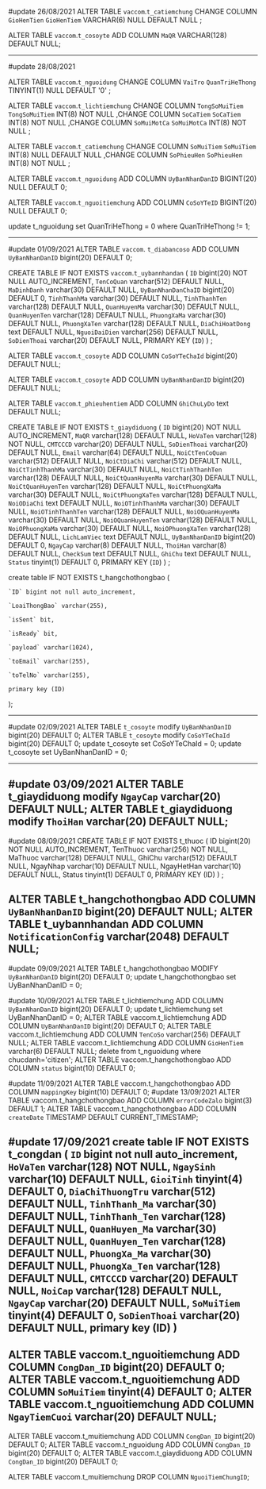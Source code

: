 #update 26/08/2021
ALTER TABLE `vaccom`.`t_catiemchung` CHANGE COLUMN `GioHenTien` `GioHenTiem` VARCHAR(6) NULL DEFAULT NULL ;

ALTER TABLE `vaccom`.`t_cosoyte` ADD COLUMN `MaQR` VARCHAR(128) DEFAULT NULL;

----------------------------------------------------------------------------------------------------------
#update 28/08/2021

ALTER TABLE `vaccom`.`t_nguoidung` CHANGE COLUMN `VaiTro` `QuanTriHeThong` TINYINT(1) NULL DEFAULT '0' ;

ALTER TABLE `vaccom`.`t_lichtiemchung` CHANGE COLUMN `TongSoMuiTiem` `TongSoMuiTiem` INT(8) NOT NULL ,CHANGE COLUMN `SoCaTiem` `SoCaTiem` INT(8) NOT NULL ,CHANGE COLUMN `SoMuiMotCa` `SoMuiMotCa` INT(8) NOT NULL ;

ALTER TABLE `vaccom`.`t_catiemchung` CHANGE COLUMN `SoMuiTiem` `SoMuiTiem` INT(8) NULL DEFAULT NULL ,CHANGE COLUMN `SoPhieuHen` `SoPhieuHen` INT(8) NOT NULL ;

ALTER TABLE `vaccom`.`t_nguoidung` ADD COLUMN `UyBanNhanDanID` BIGINT(20) NULL DEFAULT 0;

ALTER TABLE `vaccom`.`t_nguoitiemchung` ADD COLUMN `CoSoYTeID` BIGINT(20) NULL DEFAULT 0;

update t_nguoidung set QuanTriHeThong = 0 where QuanTriHeThong != 1;

----------------------------------------------------------------------------------------------------------
#update 01/09/2021
ALTER TABLE `vaccom`. `t_diabancoso` ADD COLUMN `UyBanNhanDanID` bigint(20) DEFAULT 0;

CREATE TABLE IF NOT EXISTS `vaccom`.`t_uybannhandan` (
  `ID` bigint(20) NOT NULL AUTO_INCREMENT,
  `TenCoQuan` varchar(512) DEFAULT NULL,
  `MaDinhDanh` varchar(30) DEFAULT NULL,
  `UyBanNhanDanChaID` bigint(20) DEFAULT 0,
  `TinhThanhMa` varchar(30) DEFAULT NULL,
  `TinhThanhTen` varchar(128) DEFAULT NULL,
  `QuanHuyenMa` varchar(30) DEFAULT NULL,
  `QuanHuyenTen` varchar(128) DEFAULT NULL,
  `PhuongXaMa` varchar(30) DEFAULT NULL,
  `PhuongXaTen` varchar(128) DEFAULT NULL,
  `DiaChiHoatDong` text DEFAULT NULL,
  `NguoiDaiDien` varchar(256) DEFAULT NULL,
  `SoDienThoai` varchar(20) DEFAULT NULL,
  PRIMARY KEY (`ID`)
) ;

ALTER TABLE `vaccom`.`t_cosoyte` ADD COLUMN  `CoSoYTeChaId` bigint(20) DEFAULT NULL;

ALTER TABLE `vaccom`.`t_cosoyte` ADD COLUMN  `UyBanNhanDanID` bigint(20) DEFAULT NULL;

ALTER TABLE `vaccom`.`t_phieuhentiem` ADD COLUMN  `GhiChuLyDo` text DEFAULT NULL;

CREATE TABLE IF NOT EXISTS `t_giaydiduong` (
  `ID` bigint(20) NOT NULL AUTO_INCREMENT,
  `MaQR` varchar(128) DEFAULT NULL,
  `HoVaTen` varchar(128) NOT NULL,
  `CMTCCCD` varchar(20) DEFAULT NULL,
  `SoDienThoai` varchar(20) DEFAULT NULL,
  `Email` varchar(64) DEFAULT NULL,
  `NoiCtTenCoQuan` varchar(512) DEFAULT NULL,
  `NoiCtDiaChi` varchar(512) DEFAULT NULL,
  `NoiCtTinhThanhMa` varchar(30) DEFAULT NULL,
  `NoiCtTinhThanhTen` varchar(128) DEFAULT NULL,
  `NoiCtQuanHuyenMa` varchar(30) DEFAULT NULL,
  `NoiCtQuanHuyenTen` varchar(128) DEFAULT NULL,
  `NoiCtPhuongXaMa` varchar(30) DEFAULT NULL,
  `NoiCtPhuongXaTen` varchar(128) DEFAULT NULL,
  `NoiODiaChi` text DEFAULT NULL,
  `NoiOTinhThanhMa` varchar(30) DEFAULT NULL,
  `NoiOTinhThanhTen` varchar(128) DEFAULT NULL,
  `NoiOQuanHuyenMa` varchar(30) DEFAULT NULL,
  `NoiOQuanHuyenTen` varchar(128) DEFAULT NULL,
  `NoiOPhuongXaMa` varchar(30) DEFAULT NULL,
  `NoiOPhuongXaTen` varchar(128) DEFAULT NULL,
  `LichLamViec` text DEFAULT NULL,
  `UyBanNhanDanID` bigint(20) DEFAULT 0,
  `NgayCap` varchar(8) DEFAULT NULL,
  `ThoiHan` varchar(8) DEFAULT NULL,
  `CheckSum` text DEFAULT NULL,
  `GhiChu` text DEFAULT NULL,
  `Status` tinyint(1) DEFAULT 0,
  PRIMARY KEY (`ID`)
) ;

create table IF NOT EXISTS t_hangchothongbao (

    `ID` bigint not null auto_increment,

    `LoaiThongBao` varchar(255),

    `isSent` bit,

    `isReady` bit,

    `payload` varchar(1024),

    `toEmail` varchar(255),

    `toTelNo` varchar(255),

    primary key (ID)

);


----------------------------------------------------------------------------------------------------------
#update 02/09/2021
ALTER TABLE `t_cosoyte` modify  `UyBanNhanDanID` bigint(20) DEFAULT 0;
ALTER TABLE `t_cosoyte` modify  `CoSoYTeChaId` bigint(20) DEFAULT 0;
update t_cosoyte set CoSoYTeChaId = 0;
update t_cosoyte set UyBanNhanDanID = 0;

----------------------------------------------------------------------------------------------------------
#update 03/09/2021
ALTER TABLE t_giaydiduong modify `NgayCap` varchar(20) DEFAULT NULL;
ALTER TABLE t_giaydiduong modify `ThoiHan` varchar(20) DEFAULT NULL;
----------------------------------------------------------------------------------------------------------
#update 08/09/2021
CREATE TABLE IF NOT EXISTS t_thuoc (
ID bigint(20) NOT NULL AUTO_INCREMENT,
TenThuoc varchar(256) NOT NULL,
MaThuoc varchar(128) DEFAULT NULL,
GhiChu varchar(512) DEFAULT NULL,
NgayNhap varchar(10) DEFAULT NULL,
NgayHetHan varchar(10) DEFAULT NULL,
Status tinyint(1) DEFAULT 0,
PRIMARY KEY (ID)
) ;

ALTER TABLE t_hangchothongbao ADD COLUMN  `UyBanNhanDanID` bigint(20) DEFAULT NULL;
ALTER TABLE t_uybannhandan ADD COLUMN  `NotificationConfig` varchar(2048) DEFAULT NULL;
----------------------------------------------------------------------------------------------------------
#update 09/09/2021
ALTER TABLE t_hangchothongbao MODIFY `UyBanNhanDanID` bigint(20) DEFAULT 0;
update t_hangchothongbao set UyBanNhanDanID = 0;

#update 10/09/2021
ALTER TABLE t_lichtiemchung ADD COLUMN  `UyBanNhanDanID` bigint(20) DEFAULT 0;
update t_lichtiemchung set UyBanNhanDanID = 0;
ALTER TABLE vaccom.t_lichtiemchung ADD COLUMN  `UyBanNhanDanID` bigint(20) DEFAULT 0;
ALTER TABLE vaccom.t_lichtiemchung ADD COLUMN  `TenCoSo` varchar(256) DEFAULT NULL;
ALTER TABLE vaccom.t_lichtiemchung ADD COLUMN  `GioHenTiem` varchar(6) DEFAULT NULL;
delete from t_nguoidung where chucdanh='citizen';
ALTER TABLE vaccom.t_hangchothongbao ADD COLUMN  `status` bigint(10) DEFAULT 0;

#update 11/09/2021
ALTER TABLE vaccom.t_hangchothongbao ADD COLUMN  `mappingKey` bigint(10) DEFAULT 0;
#update 13/09/2021
ALTER TABLE vaccom.t_hangchothongbao ADD COLUMN  `errorCodeZalo` bigint(3) DEFAULT 1;
ALTER TABLE vaccom.t_hangchothongbao ADD COLUMN  `createDate` TIMESTAMP DEFAULT CURRENT_TIMESTAMP;

#update 17/09/2021
create table IF NOT EXISTS t_congdan (
`ID` bigint not null auto_increment,
`HoVaTen` varchar(128) NOT NULL,
`NgaySinh` varchar(10) DEFAULT NULL,
`GioiTinh` tinyint(4) DEFAULT 0,
`DiaChiThuongTru` varchar(512) DEFAULT NULL,
`TinhThanh_Ma` varchar(30) DEFAULT NULL,
`TinhThanh_Ten` varchar(128) DEFAULT NULL,
`QuanHuyen_Ma` varchar(30) DEFAULT NULL,
`QuanHuyen_Ten` varchar(128) DEFAULT NULL,
`PhuongXa_Ma` varchar(30) DEFAULT NULL,
`PhuongXa_Ten` varchar(128) DEFAULT NULL,
`CMTCCCD` varchar(20) DEFAULT NULL,
`NoiCap` varchar(128) DEFAULT NULL,
`NgayCap` varchar(20) DEFAULT NULL,
`SoMuiTiem` tinyint(4) DEFAULT 0,
`SoDienThoai` varchar(20) DEFAULT NULL,
primary key (ID)
)
---
ALTER TABLE vaccom.t_nguoitiemchung ADD COLUMN  `CongDan_ID` bigint(20) DEFAULT 0;
ALTER TABLE vaccom.t_nguoitiemchung ADD COLUMN  `SoMuiTiem` tinyint(4) DEFAULT 0;
ALTER TABLE vaccom.t_nguoitiemchung ADD COLUMN  `NgayTiemCuoi` varchar(20) DEFAULT NULL;
---
ALTER TABLE vaccom.t_muitiemchung ADD COLUMN  `CongDan_ID` bigint(20) DEFAULT 0;
ALTER TABLE vaccom.t_nguoidung ADD COLUMN  `CongDan_ID` bigint(20) DEFAULT 0;
ALTER TABLE vaccom.t_giaydiduong ADD COLUMN  `CongDan_ID` bigint(20) DEFAULT 0;

ALTER TABLE vaccom.t_muitiemchung DROP COLUMN `NguoiTiemChungID`;





